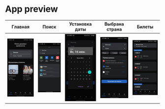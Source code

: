 # App preview
| Главная | Поиск | Установка даты | Выбрана страна | Билеты |
|---|---|---|---|---|
| ![](https://github.com/ComeAYouA/em-air-tickets/blob/master/photo_2024-06-21_22-44-47.jpg) | ![](https://github.com/ComeAYouA/em-air-tickets/blob/master/photo_2024-06-21_22-44-49.jpg) | ![](https://github.com/ComeAYouA/em-air-tickets/blob/master/photo_2024-06-21_22-44-51.jpg) | ![](https://github.com/ComeAYouA/em-air-tickets/blob/master/photo_2024-06-21_22-44-52.jpg) | ![](https://github.com/ComeAYouA/em-air-tickets/blob/master/photo_2024-06-21_22-44-55.jpg) |
